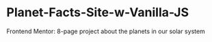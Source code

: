 # Planet-Facts-Site-w-Vanilla-JS
Frontend Mentor: 8-page project about the planets in our solar system
